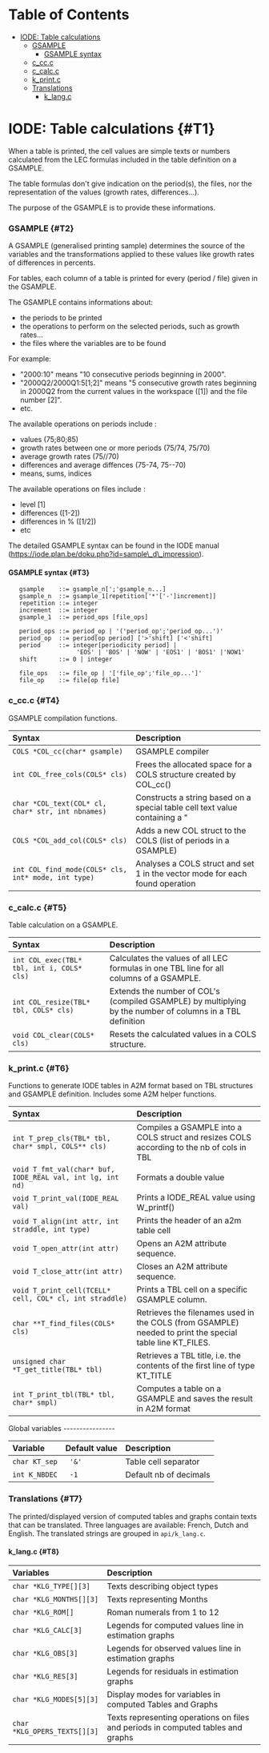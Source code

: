 <!-- This content was generated by scr4w_amd -->

# Table of Contents



- [IODE: Table calculations](#T1)
    - [GSAMPLE](#T2)
      - [GSAMPLE syntax](#T3)
    - [c\_cc.c](#T4)
    - [c\_calc.c](#T5)
    - [k\_print.c](#T6)
    - [Translations](#T7)
      - [k\_lang.c](#T8)

# IODE: Table calculations {#T1}

When a table is printed, the cell values are simple texts or numbers calculated from the LEC formulas included in the table definition on a GSAMPLE.

The table formulas don't give indication on the period(s), the files, nor the representation of the values (growth rates, differences...).

The purpose of the GSAMPLE is to provide these informations.

### GSAMPLE {#T2}

A GSAMPLE (generalised printing sample) determines the source of the variables and the transformations applied to these values like growth rates of differences in percents.

For tables, each column of a table is printed for every (period / file) given in the GSAMPLE.

The GSAMPLE contains informations about:

- the periods to be printed
- the operations to perform on the selected periods, such as growth rates...
- the files where the variables are to be found

For example:

- "2000:10" means "10 consecutive periods beginning in 2000".
- "2000Q2/2000Q1:5\[1;2\]" means "5 consecutive growth rates beginning in 2000Q2 from the current values in the workspace (\[1\]) and the file number \[2\]".
- etc.

The available operations on periods include :

- values (75;80;85)
- growth rates between one or more periods (75/74, 75/70)
- average growth rates (75//70)
- differences and average diffences (75\-74, 75\-\-70)
- means, sums, indices

The available operations on files include :

- level \[1\]
- differences (\[1\-2\])
- differences in % (\[1/2\])
- etc

The detailed GSAMPLE syntax can be found in the IODE manual (https://iode.plan.be/doku.php?id=sample\_d\_impression).

#### GSAMPLE syntax {#T3}

```
   gsample    ::= gsample_n[';'gsample_n...]
   gsample_n  ::= gsample_1[repetition['*'['-']increment]] 
   repetition ::= integer
   increment  ::= integer
   gsample_1  ::= period_ops [file_ops]
 
   period_ops ::= period_op | '('period_op';'period_op...')'
   period_op  ::= period[op period] ['>'shift] ['<'shift]
   period     ::= integer[periodicity period] | 
                   'EOS' | 'BOS' | 'NOW' | 'EOS1' | 'BOS1' |'NOW1'
   shift      ::= 0 | integer
   
   file_ops   ::= file_op | '['file_op';'file_op...']'
   file_op    ::= file[op file]
```

### c\_cc.c {#T4}

GSAMPLE compilation functions.

|Syntax|Description|
|:---|:---|
|`COLS *COL_cc(char* gsample)`|GSAMPLE compiler|
|`int COL_free_cols(COLS* cls)`|Frees the allocated space for a COLS structure created by COL\_cc()|
|`char *COL_text(COL* cl, char* str, int nbnames)`|Constructs a string based on a special table cell text value containing a "|
|`COLS *COL_add_col(COLS* cls)`|Adds a new COL struct to the COLS (list of periods in a GSAMPLE)|
|`int COL_find_mode(COLS* cls, int* mode, int type)`|Analyses a COLS struct and set 1 in the vector mode for each found operation|

### c\_calc.c {#T5}

Table calculation on a GSAMPLE.

|Syntax|Description|
|:---|:---|
|`int COL_exec(TBL* tbl, int i, COLS* cls)`|Calculates the values of all LEC formulas in one TBL line for all columns of a GSAMPLE.|
|`int COL_resize(TBL* tbl, COLS* cls)`|Extends the number of COL's (compiled GSAMPLE) by multiplying by the number of columns in a TBL definition|
|`void COL_clear(COLS* cls)`|Resets the calculated values in a COLS structure.|

### k\_print.c {#T6}

Functions to generate IODE tables in A2M format based on TBL structures and GSAMPLE definition. Includes some A2M helper functions.

|Syntax|Description|
|:---|:---|
|`int T_prep_cls(TBL* tbl, char* smpl, COLS** cls)`|Compiles a GSAMPLE into a COLS struct and resizes COLS according to the nb of cols in TBL|
|`void T_fmt_val(char* buf, IODE_REAL val, int lg, int nd)`|Formats a double value|
|`void T_print_val(IODE_REAL val)`|Prints a IODE\_REAL value using W\_printf()|
|`void T_align(int attr, int straddle, int type)`|Prints the header of an a2m table cell|
|`void T_open_attr(int attr)`|Opens an A2M attribute sequence.|
|`void T_close_attr(int attr)`|Closes an A2M attribute sequence.|
|`void T_print_cell(TCELL* cell, COL* cl, int straddle)`|Prints a TBL cell on a specific GSAMPLE column.|
|`char **T_find_files(COLS* cls)`|Retrieves the filenames used in the COLS (from GSAMPLE) needed to print the special table line KT\_FILES.|
|`unsigned char *T_get_title(TBL* tbl)`|Retrieves a TBL title, i.e. the contents of the first line of type KT\_TITLE|
|`int T_print_tbl(TBL* tbl, char* smpl)`|Computes a table on a GSAMPLE and saves the result in A2M format|

Global variables \-\-\-\-\-\-\-\-\-\-\-\-\-\-\-\-

|Variable|Default value|Description|
|:---|:---|:---|
|`char KT_sep`|` '&'`|Table cell separator|
|`int K_NBDEC`|` -1`|Default nb of decimals|

### Translations {#T7}

The printed/displayed version of computed tables and graphs contain texts that can be translated. Three languages are available: French, Dutch and English. The translated strings are grouped in `api/k_lang.c`.

#### k\_lang.c {#T8}

|Variables|Description|
|:---|:---|
|`char *KLG_TYPE[][3]`|Texts describing object types|
|`char *KLG_MONTHS[][3]`|Texts representing Months|
|`char *KLG_ROM[]`|Roman numerals from 1 to 12|
|`char *KLG_CALC[3]`|Legends for computed values line in estimation graphs|
|`char *KLG_OBS[3]`|Legends for observed values line in estimation graphs|
|`char *KLG_RES[3]`|Legends for residuals in estimation graphs|
|`char *KLG_MODES[5][3]`|Display modes for variables in computed Tables and Graphs|
|`char *KLG_OPERS_TEXTS[][3]`|Texts representing operations on files and periods in computed tables and graphs|

